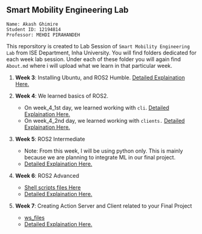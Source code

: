## Smart Mobility Engineering Lab

```
Name: Akash Ghimire
Student ID: 12194814
Professor: MEHDI PIRAHANDEH
```
This reporsitory is created to Lab Session of `Smart Mobility Engineering Lab` from ISE Department, Inha University. You will find folders dedicated for each week lab session. Under each of these folder you will again find `About.md` where i will upload what we learn in that particular week. 


1. **Week 3**: Installing  Ubuntu, and ROS2 Humble. [Detailed Explaination Here.](week3/about.md)


2. **Week 4**: We learned basics of ROS2.
    - On week_4_1st day, we learned working with `cli`.  [Detailed Explaination Here.](week4/cli_tools/about.md)
    - On week_4_2nd day, we learned working with `clients.`   [Detailed Explaination Here.](week4/client_libraries/about.md)

3. **Week 5**: ROS2 Intermediate
    - Note: From this week, I will be using python only. This is mainly because we are planning to integrate ML in our final project.
    - [Detailed Explaination Here.](week5/about.md)



3. **Week 6**: ROS2 Advanced
    - [Shell scripts files Here](week6/shell_files/ )
    - [Detailed Explaination Here.](week6/about.md)

3. **Week 7**: Creating Action Server and Client related to your Final Project
    - [ws_files](week7/w7_ws/ )
    - [Detailed Explaination Here.](week7/about.md)

